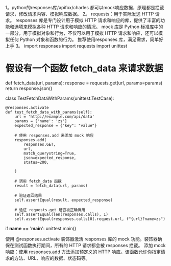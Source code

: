 1。python的responses库/apifox/charles 都可以mock响应数据，原理都是拦截请求，修改请求内容、模拟响应数据。
2。
requests：用于实际发送 HTTP 请求。
responses 库是专门设计用于模拟 HTTP 请求和响应的库，提供了丰富的功能和选项来模拟各种 HTTP 请求和响应的情况。
mock 库是 Python 标准库中的一部分，用于模拟对象和行为，不仅可以用于模拟 HTTP 请求和响应，还可以模拟任何 Python 对象和函数的行为。
推荐使用responses 库，满足需求，简单好上手
3。
import responses
import requests
import unittest

# 假设有一个函数 fetch_data 来请求数据
def fetch_data(url, params):
    response = requests.get(url, params=params)
    return response.json()

class TestFetchDataWithParams(unittest.TestCase):

    @responses.activate
    def test_fetch_data_with_params(self):
        url = 'http://example.com/api/data'
        params = {'name': 'zs'}
        expected_response = {"key": "value"}

        # 使用 responses.add 来添加 mock 响应
        responses.add(
            responses.GET, 
            url, 
            match_querystring=True,
            json=expected_response, 
            status=200, 
            
        )

        # 调用 fetch_data 函数
        result = fetch_data(url, params)

        # 验证返回结果
        self.assertEqual(result, expected_response)

        # 验证 requests.get 是否被正确调用
        self.assertEqual(len(responses.calls), 1)
        self.assertEqual(responses.calls[0].request.url, f"{url}?name=zs")

if __name__ == '__main__':
    unittest.main()

使用 @responses.activate 装饰器激活 responses 库的 mock 功能。装饰器确保在测试函数执行期间，所有的 HTTP 请求都会被 responses 拦截。
添加 mock 响应：使用 responses.add 方法添加预定义的 HTTP 响应。该函数允许你指定请求的方法、URL、响应的数据、状态码等。
